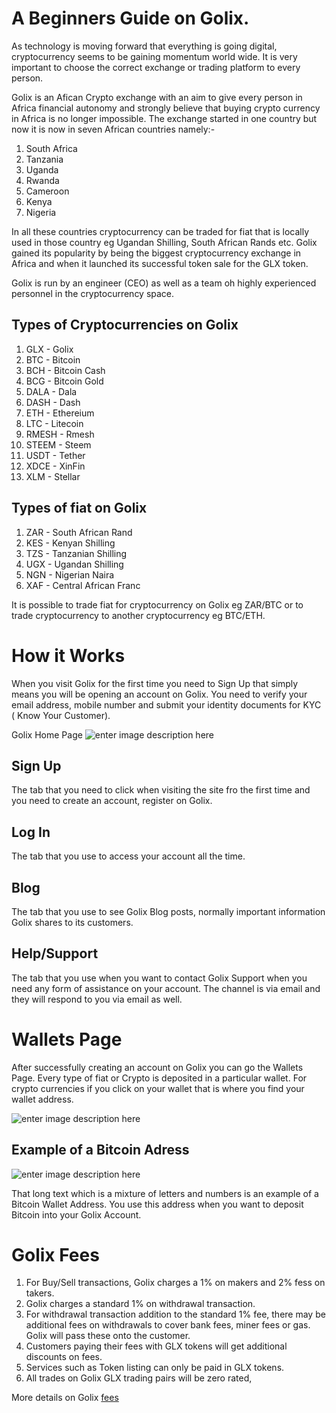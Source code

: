 # A Beginners Guide on Golix.

As technology is moving  forward that everything is going digital, cryptocurrency  seems to be gaining momentum world wide. It is very important to choose the correct exchange  or trading platform to every person.

Golix is an Afican Crypto exchange with an aim to give every person in Africa  financial  autonomy  and strongly believe that buying  crypto currency in Africa is no longer impossible. The exchange  started in one country but now it is now in seven African countries namely:-
 1. South Africa
 2. Tanzania
 3. Uganda
 4. Rwanda
 5. Cameroon
 6. Kenya
 7. Nigeria
 
In all these countries cryptocurrency can be traded for  fiat that is locally used in those country eg Ugandan Shilling, South African Rands etc. Golix  gained its popularity  by being the biggest cryptocurrency exchange in Africa and when it launched  its successful token sale for the GLX token.

Golix is run by an engineer (CEO) as well as a team oh highly experienced personnel in the cryptocurrency space.

## Types of Cryptocurrencies on Golix

 1. GLX - Golix 
 2. BTC - Bitcoin
 3. BCH - Bitcoin Cash
 4. BCG - Bitcoin Gold
 5. DALA  - Dala
 6. DASH - Dash
 7. ETH - Ethereium
 8. LTC - Litecoin
 9. RMESH - Rmesh
 10. STEEM - Steem
 11. USDT - Tether
 12. XDCE - XinFin
 13. XLM - Stellar 

## Types of fiat  on Golix

 1. ZAR - South African Rand
 2. KES - Kenyan Shilling 
 3. TZS - Tanzanian Shilling
 4. UGX - Ugandan Shilling
 5. NGN - Nigerian Naira
 6. XAF - Central African Franc

It is possible to trade  fiat for cryptocurrency on Golix eg ZAR/BTC or to trade cryptocurrency to another cryptocurrency eg BTC/ETH.


# How it Works
When you visit Golix  for the first time you need to Sign Up that simply means you will be opening an account on Golix. You need to verify your email address, mobile number and submit your  identity documents  for KYC ( Know Your Customer).

Golix Home Page ![enter image description here
](https://lh3.googleusercontent.com/j78Yop5CVq_srKCuXaTXQL0tFUrYvkLFRN-hdv1uLCQdeIqnYSEPmTZ8ao92-te6Ht9xIqGJyRmo)

## Sign Up
The tab that you need to click when visiting the site fro the first time and you need to  create an account, register  on Golix.

## Log In
The tab that you use to access your account all the time.

## Blog
The tab that you use to see Golix  Blog posts, normally important information Golix shares to its customers.

## Help/Support
The tab that you use when you want to contact Golix Support when you need any form of assistance on your account. The channel is via email and they will respond to you via email as well.

# Wallets Page
After successfully creating an account on Golix  you can go the Wallets Page.  Every type of fiat or Crypto is deposited in a particular wallet. For crypto currencies if you click on your wallet that is where you find your wallet address.

![enter image description here
](https://lh3.googleusercontent.com/j9EqciiqtFJ4W3qa-8RqfA2D4FaoKjKrYbWZTce4pjMQ-sp5KgRTERHcOYDHXpdK-1KT0UVdTBQ6)

## Example of a  Bitcoin Adress
![enter image description here
](https://lh3.googleusercontent.com/aoydhnVpMCpR39stXmc-sKVJs-XjTAmn-Jlez-1WPqlnsOpEIsHCdJm1FxESrCnWhDLydKGEfSA)

That long text  which is a mixture of letters and numbers is an example of a Bitcoin Wallet Address. You use this address when you want to deposit Bitcoin into your Golix Account.

# Golix Fees

 1. For Buy/Sell  transactions, Golix charges a 1% on makers and 2% fess on takers.
 2. Golix charges a standard 1% on withdrawal transaction.
 3. For withdrawal transaction addition to the standard 1% fee, there may be additional fees on withdrawals to cover bank fees, miner fees or gas. Golix will pass these onto the customer.
 4. Customers paying their fees with GLX tokens will get additional  discounts on fees.
 5. Services such  as Token listing can only be paid in GLX tokens.
 6. All trades on Golix GLX trading pairs will be zero rated,

More details on  Golix [fees](https://golix.com/fees)
